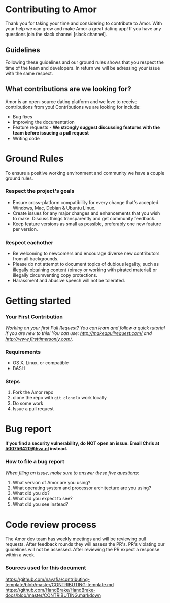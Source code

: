 # Contributing to Amor
Thank you for taking your time and considering to contribute to Amor. With your help we can grow and make Amor a great dating app! If you have any questions join the slack channel [slack channel].
## Guidelines
Following these guidelines and our ground rules shows that you respect the time of the team and developers. In return we will be adressing your issue with the same respect.

## What contributions are we looking for?
Amor is an open-source dating platform and we love to receive contributions from you! Contributions we are looking for include:
- Bug fixes
- Improving the documentation
- Feature requests - __We strongly suggest discussing features with the team before issueing a pull request__
- Writing code

# Ground Rules
To ensure a positive working environment and community we have a couple ground rules. 

### Respect the project's goals
- Ensure cross-platform compatibility for every change that's accepted. Windows, Mac, Debian & Ubuntu Linux.
- Create issues for any major changes and enhancements that you wish to make. Discuss things transparently and get community feedback.
- Keep feature versions as small as possible, preferably one new feature per version.

### Respect eachother
- Be welcoming to newcomers and encourage diverse new contributors from all backgrounds. 
- Please do not attempt to document topics of dubious legality, such as illegally obtaining content (piracy or working with pirated material) or illegally circumventing copy protections.
- Harassment and abusive speech will not be tolerated.

# Getting started
### Your First Contribution
_Working on your first Pull Request? You can learn and follow a quick tutorial if you are new to this! You can use:  http://makeapullrequest.com/ and http://www.firsttimersonly.com/._
### Requirements
- OS X, Linux, or compatible
- BASH

### Steps
1. Fork the Amor repo
2. clone the repo with `git clone` to work locally
3. Do some work
4. Issue a pull request

# Bug report
__If you find a security vulnerability, do NOT open an issue. Email Chris at 500756420@hva.nl instead.__

### How to file a bug report
_When filing an issue, make sure to answer these five questions:_
1. What version of Amor are you using?
2. What operating system and processor architecture are you using?
3. What did you do?
4. What did you expect to see?
5. What did you see instead? 

# Code review process
The Amor dev team has weekly meetings and will be reviewing pull requests. After feedback rounds they will assess the PR's. PR's violating our guidelines will not be assessed. After reviewing the PR expect a response within a week.  

### Sources used for this document
https://github.com/nayafia/contributing-template/blob/master/CONTRIBUTING-template.md
https://github.com/HandBrake/HandBrake-docs/blob/master/CONTRIBUTING.markdown
